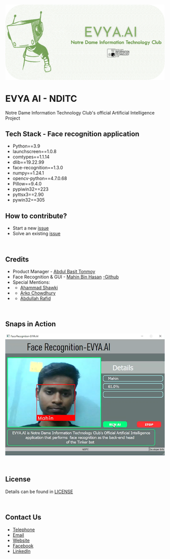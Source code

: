 ![EVYA](other/banner.png)

# EVYA AI - NDITC
Notre Dame Information Technology Club's official Artificial Intelligence Project
<br>

## Tech Stack - Face recognition application
 - Python==3.9
 - launchscreen==1.0.8
 - comtypes==1.1.14
 - dlib==19.22.99
 - face-recognition==1.3.0
 - numpy==1.24.1
 - opencv-python==4.7.0.68
 - Pillow==9.4.0
 - pypiwin32==223
 - pyttsx3==2.90
 - pywin32==305


## How to contribute?
- Start a new [issue](https://github.com/nditc/EVYA-AI/issues/new)
- Solve an existing [issue](https://github.com/nditc/EVYA-AI/issues)

<br>

## Credits
- Product Manager        - [Abdul Basit Tonmoy](https://www.linkedin.com/in/abdul-basit-tonmoy-943126213)
- Face Recognition & GUI - [Mahin Bin Hasan](https://www.facebook.com/root.mahin) [-Github](https://github.com/mahinbinhasan)
- Special Mentions:
-  - [Ahammad Shawki](https://linktr.ee/ahammadshawki8/)
-  - [Arko Chowdhury](https://www.facebook.com/arko.chowdhury.121)
-  - [Abdullah Rafid](https://github.com/smrt-nerd)

<br>

## Snaps in Action
![snaps](other/snap.png)



<br>

## License
Details can be found in [LICENSE](LICENSE)

<br>

## Contact Us
- [Telephone](tel:01885-925097)
- [Email](mailto:info@nditc.org)
- [Website](http://nditc.org/)
- [Facebook](https://www.facebook.com/nditc.official)
- [LinkedIn](https://www.linkedin.com/company/nditc/)
